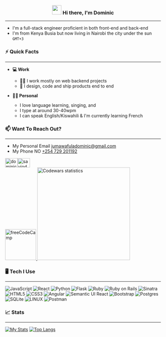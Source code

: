 <h3 align="center"> <a href="#"><img width="30px" src="https://raw.githubusercontent.com/iampavangandhi/iampavangandhi/master/gifs/Hi.gif"></a> Hi there, I'm Dominic</h3>

___

- I'm a full-stack engineer proficient in both front-end and back-end<br>
- I'm from Kenya Busia but now living in Nairobi the city under the sun `GMT+3`


### ⚡ Quick Facts
___

- **💻 Work**

  - 👷‍♀️ I work mostly on web backend projects
  - 🚀 I design, code and ship products end to end

- **🙋‍♂️ Personal**

  - I love language learning, singing, and 
  - I type at around 30-40wpm
  - I can speak English/Kiswahili & I'm currently learning French




### 📫 Want To Reach Out?
___

- My Personal Email <a target="_blank" href="mailto:jumawafuladominic@gmail.com.com">jumawafuladominic@gmail.com</a>
- My Phone NO <a target="_blank" href="tel:+254729201192">+254 729 201192</a>
<div style="display: flex; justify-content: flex-start; align-items: center;">
    <a target="_blank" href="https://linkedin.com/in/dominic-juma-018305279">
        <img src="https://raw.githubusercontent.com/rahuldkjain/github-profile-readme-generator/master/src/images/icons/Social/linked-in-alt.svg" alt="dominic-juma-018305279" height="30" width="40" />
    </a>
    <a target="_blank" href="https://stackoverflow.com/users/23269661/saviodomijw">
        <img src="https://raw.githubusercontent.com/rahuldkjain/github-profile-readme-generator/master/src/images/icons/Social/stack-overflow.svg" alt="saviodomijw" height="30" width="40" />
    </a>
</div>
<a href="https://www.freecodecamp.org/japanese/news/author/saki/">
  <img src="https://cdn.freecodecamp.org/platform/universal/fcc_primary.svg?logo=freecodecamp&logoColor=white" alt="freeCodeCamp" width="100" />
</a>

<img width="300px" alt="Codewars statistics" src="https://www.codewars.com/users/savio1-domi/badges/large">



### 🖥 Tech I Use
___

![JavaScript](https://img.shields.io/badge/javascript-%23323330.svg?style=for-the-badge&logo=javascript&logoColor=%23F7DF1E) ![React](https://img.shields.io/badge/react-%2320232a.svg?style=for-the-badge&logo=react&logoColor=%2361DAFB) ![Python](https://img.shields.io/badge/python-3670A0?style=for-the-badge&logo=python&logoColor=ffdd54) ![Flask](https://img.shields.io/badge/flask-%23000.svg?style=for-the-badge&logo=flask&logoColor=white) ![Ruby](https://img.shields.io/badge/Ruby-%23000?style=for-the-badge&logo=ruby&logoColor=red) ![Ruby on Rails](https://img.shields.io/badge/Ruby%20on%20Rails-%23000?style=for-the-badge&logo=ruby&logoColor=red) ![Sinatra](https://img.shields.io/badge/Sinatra-%23000?style=for-the-badge&logo=ruby&logoColor=red) ![HTML5](https://img.shields.io/badge/html5-%23E34F26.svg?style=for-the-badge&logo=html5&logoColor=white) ![CSS3](https://img.shields.io/badge/css3-%231572B6.svg?style=for-the-badge&logo=css3&logoColor=white) ![Angular](https://img.shields.io/badge/angular-%23DD0031.svg?style=for-the-badge&logo=angular&logoColor=white) ![Semantic UI React](https://img.shields.io/badge/Semantic%20UI%20React-%2335BDB2.svg?style=for-the-badge&logo=SemanticUIReact&logoColor=white) ![Bootstrap](https://img.shields.io/badge/bootstrap-%23563D7C.svg?style=for-the-badge&logo=bootstrap&logoColor=white) ![Postgres](https://img.shields.io/badge/postgres-%23316192.svg?style=for-the-badge&logo=postgresql&logoColor=white) ![SQLite](https://img.shields.io/badge/sqlite-%2307405e.svg?style=for-the-badge&logo=sqlite&logoColor=white) ![LINUX](https://img.shields.io/badge/Linux-FCC624?style=for-the-badge&logo=linux&logoColor=black)  ![Postman](https://img.shields.io/badge/Postman-FF6C37?style=for-the-badge&logo=postman&logoColor=white)


### 📈 Stats
___

[![My Stats](https://github-readme-stats.vercel.app/api?username=savio1-domi&show_icons=true&hide_border=true&title_color=fe6287&icon_color=fe6287&text_color=ffffff&bg_color=0a192f&count_private=true)](https://github.com/savio1-domi?tab=repositories)
[![Top Langs](https://github-readme-stats.vercel.app/api/top-langs/?username=savio1-domi&layout=compact&show_icons=true&hide_border=true&title_color=fe6287&icon_color=fe6287&text_color=ffffff&bg_color=0a192f)](https://github.com/savio1-domi?tab=repositories)
